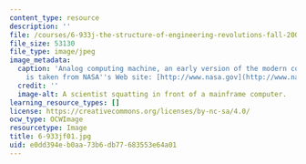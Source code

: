 ```yaml
---
content_type: resource
description: ''
file: /courses/6-933j-the-structure-of-engineering-revolutions-fall-2001/e0dd394eb0aa73b6db77683553e64a01_6-933jf01.jpg
file_size: 53130
file_type: image/jpeg
image_metadata:
  caption: 'Analog computing machine, an early version of the modern computer. (Image
    is taken from NASA''s Web site: [http://www.nasa.gov](http://www.nasa.gov).)'
  credit: ''
  image-alt: A scientist squatting in front of a mainframe computer.
learning_resource_types: []
license: https://creativecommons.org/licenses/by-nc-sa/4.0/
ocw_type: OCWImage
resourcetype: Image
title: 6-933jf01.jpg
uid: e0dd394e-b0aa-73b6-db77-683553e64a01
---
```

